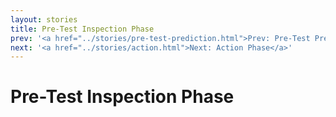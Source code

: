 ```yaml
---
layout: stories
title: Pre-Test Inspection Phase
prev: '<a href="../stories/pre-test-prediction.html">Prev: Pre-Test Prediction Phase</a>'
next: '<a href="../stories/action.html">Next: Action Phase</a>'
---
```


# Pre-Test Inspection Phase